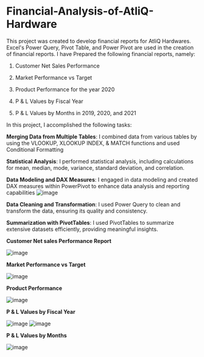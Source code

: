 # Financial-Analysis-of-AtliQ-Hardware
This project was created to develop financial reports for AtliQ Hardwares. Excel's Power Query, Pivot Table, and Power Pivot are used in the creation of financial reports.
I have Prepared the following financial reports, namely:

   1. Customer Net Sales Performance 
 
   2. Market Performance vs Target
 
   3. Product Performance for the year 2020 
  
   4. P & L Values by Fiscal Year 
 
   5.  P & L Values by Months in 2019, 2020, and 2021

In this project, I accomplished the following tasks:

**Merging Data from Multiple Tables**: I combined data from various tables by using the VLOOKUP, XLOOKUP INDEX, & MATCH functions and used Conditional Formatting

**Statistical Analysis**: I performed statistical analysis, including calculations for mean, median, mode, variance, standard deviation, and correlation.

**Data Modeling and DAX Measures**: I engaged in data modeling and created DAX measures within PowerPivot to enhance data analysis and reporting capabilities
![image](https://github.com/SaidivyaMaganti/Financial-Analysis-of-AtliQ-Hardware/assets/137191809/088d197c-fd56-40d1-bcc9-48dd9b983ae6)


**Data Cleaning and Transformation**: I used Power Query to clean and transform the data, ensuring its quality and consistency.

**Summarization with PivotTables**: I used PivotTables to summarize extensive datasets efficiently, providing meaningful insights.

**Customer Net sales Performance Report**

![image](https://github.com/SaidivyaMaganti/Financial-Analysis-of-AtliQ-Hardware/assets/137191809/fc68af76-9727-4bda-893b-1d964e06a960)

**Market Performance vs Target**

![image](https://github.com/SaidivyaMaganti/Financial-Analysis-of-AtliQ-Hardware/assets/137191809/dc947a98-cf2f-4a71-b44a-52273889d435)

**Product Performance** 

![image](https://github.com/SaidivyaMaganti/Financial-Analysis-of-AtliQ-Hardware/assets/137191809/80dc8d31-a6ec-4757-b3e7-32d3e0b3302e)

**P & L Values by Fiscal Year** 

![image](https://github.com/SaidivyaMaganti/Financial-Analysis-of-AtliQ-Hardware/assets/137191809/6793b3c1-5c5a-4853-b8e8-1d37e5b45eba)
![image](https://github.com/SaidivyaMaganti/Financial-Analysis-of-AtliQ-Hardware/assets/137191809/c294cfd3-ce96-43bb-94f4-56bbc6a342c5)

**P & L Values by Months**

![image](https://github.com/SaidivyaMaganti/Financial-Analysis-of-AtliQ-Hardware/assets/137191809/0be24032-5c97-438d-8cfa-d2b2ad414314)


